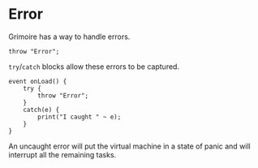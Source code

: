 # Error

Grimoire has a way to handle errors.
```grimoire
throw "Error";
```

`try`/`catch` blocks allow these errors to be captured.
```grimoire
event onLoad() {
	try {
		throw "Error";
	}
	catch(e) {
		print("I caught " ~ e);
	}
}
```
An uncaught error will put the virtual machine in a state of panic and will interrupt all the remaining tasks.